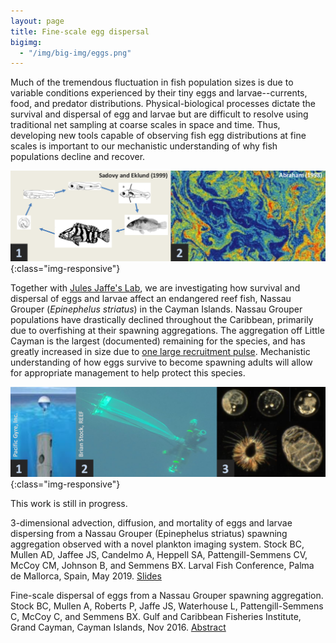 ```yaml
---
layout: page
title: Fine-scale egg dispersal
bigimg:
  - "/img/big-img/eggs.png"
---
```


Much of the tremendous fluctuation in fish population sizes is due to variable conditions experienced by their tiny eggs and larvae--currents, food, and predator distributions. Physical-biological processes dictate the survival and dispersal of egg and larvae but are difficult to resolve using traditional net sampling at coarse scales in space and time. Thus, developing new tools capable of observing fish egg distributions at fine scales is important to our mechanistic understanding of why fish populations decline and recover.

![](/img/big-img/recruitment.png){:class="img-responsive"}

Together with [Jules Jaffe's Lab](http://jaffeweb.ucsd.edu/), we are investigating how survival and dispersal of eggs and larvae affect an endangered reef fish, Nassau Grouper (*Epinephelus striatus*) in the Cayman Islands. Nassau Grouper populations have drastically declined throughout the Caribbean, primarily due to overfishing at their spawning aggregations. The aggregation off Little Cayman is the largest (documented) remaining for the species, and has greatly increased in size due to [one large recruitment pulse](https://brianstock.github.io/lengthassess/). Mechanistic understanding of how eggs survive to become spawning adults will allow for appropriate management to help protect this species.

![](/img/big-img/netcam_methods.png){:class="img-responsive"}

This work is still in progress.

3-dimensional advection, diffusion, and mortality of eggs and larvae dispersing from a Nassau Grouper (Epinephelus striatus) spawning aggregation observed with a novel plankton imaging system. Stock BC, Mullen AD, Jaffee JS, Candelmo A, Heppell SA, Pattengill-Semmens CV, McCoy CM, Johnson B, and Semmens BX. Larval Fish Conference, Palma de Mallorca, Spain, May 2019. [Slides](https://brianstock.github.io/pdf/BrianStock_NassauGrouper_recruitment_short.pdf)

Fine-scale dispersal of eggs from a Nassau Grouper spawning aggregation. Stock BC, Mullen A, Roberts P, Jaffe JS, Waterhouse L, Pattengill-Semmens C, McCoy C, and Semmens BX. Gulf and Caribbean Fisheries Institute, Grand Cayman, Cayman Islands, Nov 2016. [Abstract](http://proceedings.gcfi.org/wp-content/uploads/2018/10/GCFI_69_97.pdf)
